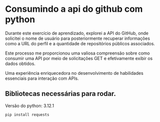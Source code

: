 # Consumindo a api do github com python

Durante este exercício de aprendizado, explorei a API do GitHub, onde solicitei o nome de usuário para posteriormente recuperar informações como a URL do perfil e a quantidade de repositórios públicos associados. 

Este processo me proporcionou uma valiosa compreensão sobre como consumir uma API por meio de solicitações GET e efetivamente exibir os dados obtidos. 

Uma experiência enriquecedora no desenvolvimento de habilidades essenciais para interação com APIs.


## Bibliotecas necessárias para rodar.

Versão do python: 3.12.1

```
pip install requests
```